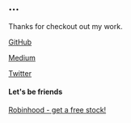 ## ...
Thanks for checkout out my work.

[GitHub](https://github.com/gumdropsteve)

[Medium](https://medium.com/@warobson)

[Twitter](https://twitter.com/gumdropsteve)

#### **Let's be friends**
[Robinhood - get a free stock!](https://join.robinhood.com/winstor2)
